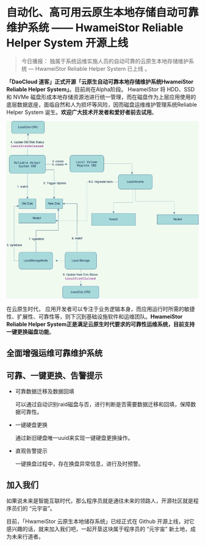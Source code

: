 # 自动化、高可用云原生本地存储自动可靠维护系统 —— HwameiStor Reliable Helper System 开源上线

> 今日播报：
> 独属于系统运维实施人员的自动可靠的云原生本地存储维护系统 — HwameiStor Reliable Helper System 已上线 。

**「DaoCloud  道客」正式开源「云原生自动可靠本地存储维护系统HwameiStor Reliable Helper System」**。目前尚在Alpha阶段。
HwameiStor 将 HDD、SSD 和 NVMe 磁盘形成本地存储资源池进行统一管理，而在磁盘作为上层应用使用的底层数据底座，面临自然和人为损坏等风险，因而磁盘运维维护管理系统Reliable Helper System 诞生。**欢迎广大技术开发者和爱好者前去试用**。

![系统架构](doc/design/HwameiStor-replace-disk-arch.jpg)

在云原生时代， 应用开发者可以专注于业务逻辑本身，而应用运行时所需的敏捷性、扩展性、可靠性等，则下沉到基础设施软件和运维团队。**HwameiStor Reliable Helper System正是满足云原生时代要求的可靠性运维系统，目前支持一键更换磁盘功能**。

## 全面增强运维可靠维护系统

## 可靠、一键更换、告警提示

- 可靠数据迁移及数据回填

  可以通过自动识别raid磁盘与否，进行判断是否需要数据迁移和回填，保障数据可靠性。

- 一键硬盘更换

  通过新旧硬盘唯一uuid来实现一键硬盘更换操作。

- 直观告警提示

  一键换盘过程中，存在换盘异常信息，进行及时预警。

## 加入我们

如果说未来是智能互联时代，那么程序员就是通往未来的领路人，开源社区就是程序员们的 “元宇宙”。

目前，「HwameiStor 云原生本地储存系统」已经正式在 Github 开源上线，对它感兴趣的话，就来加入我们吧，一起开垦这块属于程序员的 “元宇宙” 新土地，成为未来行道者。

